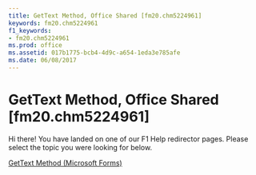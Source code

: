 ```yaml
---
title: GetText Method, Office Shared [fm20.chm5224961]
keywords: fm20.chm5224961
f1_keywords:
- fm20.chm5224961
ms.prod: office
ms.assetid: 017b1775-bcb4-4d9c-a654-1eda3e785afe
ms.date: 06/08/2017
---
```



# GetText Method, Office Shared [fm20.chm5224961]

Hi there! You have landed on one of our F1 Help redirector pages. Please select the topic you were looking for below.

[GetText Method (Microsoft Forms)](http://msdn.microsoft.com/library/7d714405-4d3e-23e3-cedb-8a6a7fd07269%28Office.15%29.aspx)

